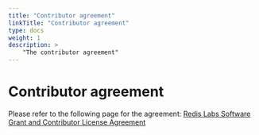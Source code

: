 ```yaml
---
title: "Contributor agreement"
linkTitle: "Contributor agreement"
type: docs
weight: 1
description: >
    "The contributor agreement"
---
```

# Contributor agreement

Please refer to the following page for the agreement: [Redis Labs Software Grant and Contributor License Agreement](https://cla-assistant.io/RedisJSON/RedisJSON)
